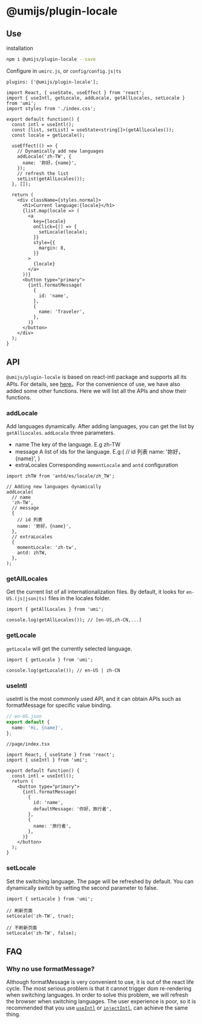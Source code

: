 # @umijs/plugin-locale

## Use

installation

```bash
npm i @umijs/plugin-locale --save
```

Configure in `umirc.js`, or `config/config.js|ts`

```tsx
plugins: ['@umijs/plugin-locale'];
```

```tsx
import React, { useState, useEffect } from 'react';
import { useIntl, getLocale, addLocale, getAllLocales, setLocale } from 'umi';
import styles from './index.css';

export default function() {
  const intl = useIntl();
  const [list, setList] = useState<string[]>(getAllLocales());
  const locale = getLocale();

  useEffect(() => {
    // Dynamically add new languages
    addLocale('zh-TW', {
      name: '妳好，{name}',
    });
    // refresh the list
    setList(getAllLocales());
  }, []);

  return (
    <div className={styles.normal}>
      <h1>Current language:{locale}</h1>
      {list.map(locale => (
        <a
          key={locale}
          onClick={() => {
            setLocale(locale);
          }}
          style={{
            margin: 8,
          }}
        >
          {locale}
        </a>
      ))}
      <button type="primary">
        {intl.formatMessage(
          {
            id: 'name',
          },
          {
            name: 'Traveler',
          },
        )}
      </button>
    </div>
  );
}
```

## API

`@umijs/plugin-locale` is based on react-intl package and supports all its APIs. For details, see [here](https://github.com/formatjs/react-intl/blob/master/docs/API.md)。For the convenience of use, we have also added some other functions. Here we will list all the APIs and show their functions.

### addLocale

Add languages dynamically. After adding languages, you can get the list by `getAllLocales`. `addLocale` three parameters.

- name The key of the language. E.g zh-TW
- message A list of ids for the language. E.g:{ // id 列表 name: '妳好，{name}', }
- extraLocales Corresponding `momentLocale` and `antd` configuration

```tsx
import zhTW from 'antd/es/locale/zh_TW';

// Adding new languages dynamically
addLocale(
  // name
  'zh-TW',
  // message
  {
    // id 列表
    name: '妳好，{name}',
  },
  // extraLocales
  {
    momentLocale: 'zh-tw',
    antd: zhTW,
  },
);
```

### getAllLocales

Get the current list of all internationalization files. By default, it looks for `en-US.(js|json|ts)` files in the locales folder.

```tsx
import { getAllLocales } from 'umi';

console.log(getAllLocales()); // [en-US,zh-CN,...]
```

### getLocale

`getLocale` will get the currently selected language.

```tsx
import { getLocale } from 'umi';

console.log(getLocale()); // en-US | zh-CN
```

### useIntl

useIntl is the most commonly used API, and it can obtain APIs such as formatMessage for specific value binding.

```ts
// en-US.json
export default {
  name: 'Hi, {name}',
};
```

```tsx
//page/index.tsx

import React, { useState } from 'react';
import { useIntl } from 'umi';

export default function() {
  const intl = useIntl();
  return (
    <button type="primary">
      {intl.formatMessage(
        {
          id: 'name',
          defaultMessage: '你好，旅行者',
        },
        {
          name: '旅行者',
        },
      )}
    </button>
  );
}
```

### setLocale

Set the switching language. The page will be refreshed by default. You can dynamically switch by setting the second parameter to false.

```tsx
import { setLocale } from 'umi';

// 刷新页面
setLocale('zh-TW', true);

// 不刷新页面
setLocale('zh-TW', false);
```

## FAQ

### Why no use formatMessage?

Although formatMessage is very convenient to use, it is out of the react life cycle. The most serious problem is that it cannot trigger dom re-rendering when switching languages. In order to solve this problem, we will refresh the browser when switching languages. The user experience is poor, so it is recommended that you use [`useIntl`](https://github.com/formatjs/react-intl/blob/master/docs/API.md#useintl-hook) or [`injectIntl`](https://github.com/formatjs/react-intl/blob/master/docs/API.md#injectintl-hoc), can achieve the same thing.

